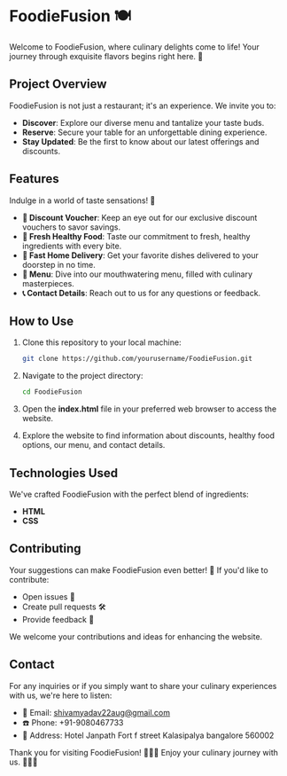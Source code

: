 # FoodieFusion 🍽️

Welcome to FoodieFusion, where culinary delights come to life! Your journey through exquisite flavors begins right here. 🌟

## Project Overview

FoodieFusion is not just a restaurant; it's an experience. We invite you to:

- **Discover**: Explore our diverse menu and tantalize your taste buds.
- **Reserve**: Secure your table for an unforgettable dining experience.
- **Stay Updated**: Be the first to know about our latest offerings and discounts.

## Features

Indulge in a world of taste sensations! 🤩

- **🎁 Discount Voucher**: Keep an eye out for our exclusive discount vouchers to savor savings.
- **🥗 Fresh Healthy Food**: Taste our commitment to fresh, healthy ingredients with every bite.
- **🚚 Fast Home Delivery**: Get your favorite dishes delivered to your doorstep in no time.
- **📜 Menu**: Dive into our mouthwatering menu, filled with culinary masterpieces.
- **📞 Contact Details**: Reach out to us for any questions or feedback.

## How to Use

1. Clone this repository to your local machine:
   ```bash
   git clone https://github.com/yourusername/FoodieFusion.git
   ```

2. Navigate to the project directory:
   ```bash
   cd FoodieFusion
   ```

3. Open the **index.html** file in your preferred web browser to access the website.

4. Explore the website to find information about discounts, healthy food options, our menu, and contact details.

## Technologies Used

We've crafted FoodieFusion with the perfect blend of ingredients:

- **HTML**
- **CSS**

## Contributing

Your suggestions can make FoodieFusion even better! 🙌 If you'd like to contribute:

- Open issues 🐞
- Create pull requests 🛠️
- Provide feedback 📢

We welcome your contributions and ideas for enhancing the website.

## Contact

For any inquiries or if you simply want to share your culinary experiences with us, we're here to listen:

- 📧 Email: shivamyadav22aug@gmail.com
- ☎️ Phone: +91-9080467733
- 📍 Address: Hotel Janpath Fort f street Kalasipalya bangalore 560002

Thank you for visiting FoodieFusion! 🌮🍕🍔 Enjoy your culinary journey with us. 🥂🍰🍷
